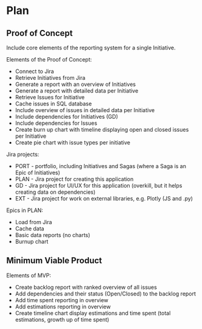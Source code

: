 # Plan

## Proof of Concept

Include core elements of the reporting system for a single Initiative.

Elements of the Proof of Concept:
* Connect to Jira
* Retrieve Initiatives from Jira
* Generate a report with an overview of Initiatives
* Generate a report with detailed data per Initiative
* Retrieve Issues for Initiative
* Cache issues in SQL database
* Include overview of issues in detailed data per Initiative
* Include dependencies for Initiatives (GD)
* Include dependencies for Issues
* Create burn up chart with timeline displaying open and closed issues per Initiative
* Create pie chart with issue types per initiative

Jira projects:
* PORT - portfolio, including Initiatives and Sagas (where a Saga is an Epic of Initiatives)
* PLAN - Jira project for creating this application
* GD - Jira project for UI/UX for this application (overkill, but it helps creating data on dependencies)
* EXT - Jira project for work on external libraries, e.g. Plotly (JS and .py)

Epics in PLAN:
* Load from Jira
* Cache data
* Basic data reports (no charts)
* Burnup chart



## Minimum Viable Product

Elements of MVP:
* Create backlog report with ranked overview of all issues
* Add dependencies and their status (Open/Closed) to the backlog report
* Add time spent reporting in overview
* Add estimations reporting in overview
* Create timeline chart display estimations and time spent (total estimations, growth up of time spent)